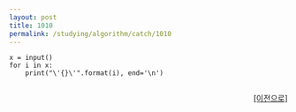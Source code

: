 ```yaml
---
layout: post
title: 1010
permalink: /studying/algorithm/catch/1010
---
```


```
x = input()
for i in x:
    print("\'{}\'".format(i), end='\n')


```
  
    
    
<div style="text-align: right"> <a href = 'https://namhyo01.github.io/studying/algorithm/catch'> [이전으로] </a> </div>
